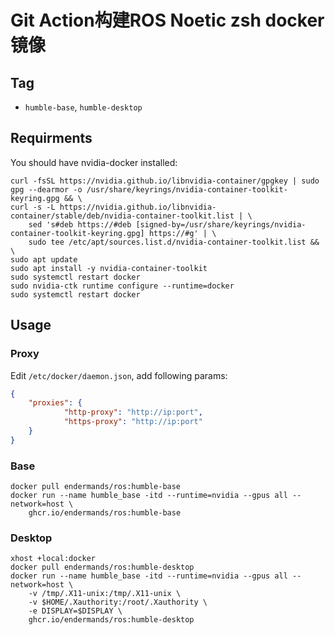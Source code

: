 # Git Action构建ROS Noetic zsh docker镜像

## Tag

- `humble-base`, `humble-desktop`

## Requirments

You should have nvidia-docker installed:
``` shell
curl -fsSL https://nvidia.github.io/libnvidia-container/gpgkey | sudo gpg --dearmor -o /usr/share/keyrings/nvidia-container-toolkit-keyring.gpg && \
curl -s -L https://nvidia.github.io/libnvidia-container/stable/deb/nvidia-container-toolkit.list | \
    sed 's#deb https://#deb [signed-by=/usr/share/keyrings/nvidia-container-toolkit-keyring.gpg] https://#g' | \
    sudo tee /etc/apt/sources.list.d/nvidia-container-toolkit.list && \
sudo apt update
sudo apt install -y nvidia-container-toolkit
sudo systemctl restart docker
sudo nvidia-ctk runtime configure --runtime=docker
sudo systemctl restart docker
```

## Usage

### Proxy

Edit `/etc/docker/daemon.json`, add following params:
``` json
{
    "proxies": {
            "http-proxy": "http://ip:port",
            "https-proxy": "http://ip:port"
    }
}
```

### Base
``` shell
docker pull endermands/ros:humble-base
docker run --name humble_base -itd --runtime=nvidia --gpus all --network=host \
    ghcr.io/endermands/ros:humble-base
```

### Desktop
``` shell
xhost +local:docker
docker pull endermands/ros:humble-desktop
docker run --name humble_base -itd --runtime=nvidia --gpus all --network=host \
    -v /tmp/.X11-unix:/tmp/.X11-unix \
    -v $HOME/.Xauthority:/root/.Xauthority \
    -e DISPLAY=$DISPLAY \
    ghcr.io/endermands/ros:humble-desktop
```

